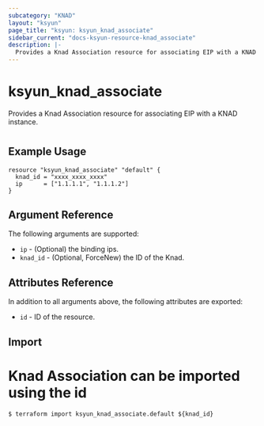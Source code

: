```yaml
---
subcategory: "KNAD"
layout: "ksyun"
page_title: "ksyun: ksyun_knad_associate"
sidebar_current: "docs-ksyun-resource-knad_associate"
description: |-
  Provides a Knad Association resource for associating EIP with a KNAD instance.
---
```


# ksyun_knad_associate

Provides a Knad Association resource for associating EIP with a KNAD instance.

#

## Example Usage

```hcl
resource "ksyun_knad_associate" "default" {
  knad_id = "xxxx_xxxx_xxxx"
  ip      = ["1.1.1.1", "1.1.1.2"]
}
```

## Argument Reference

The following arguments are supported:

* `ip` - (Optional) the binding ips.
* `knad_id` - (Optional, ForceNew) the ID of the Knad.

## Attributes Reference

In addition to all arguments above, the following attributes are exported:

* `id` - ID of the resource.



## Import

# Knad Association can be imported using the id

```
$ terraform import ksyun_knad_associate.default ${knad_id}
```

